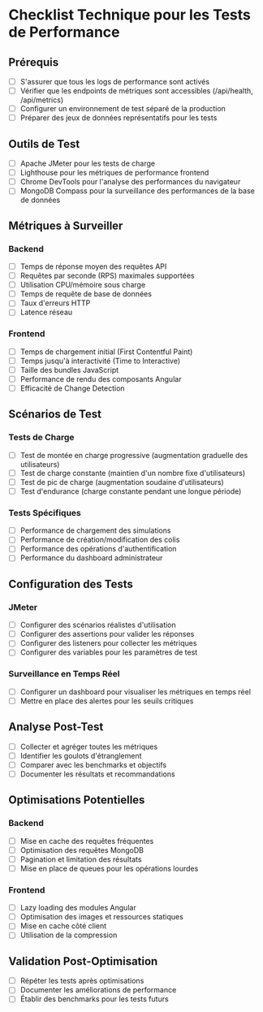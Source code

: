 # Checklist Technique pour les Tests de Performance

## Prérequis

- [ ] S'assurer que tous les logs de performance sont activés
- [ ] Vérifier que les endpoints de métriques sont accessibles (/api/health, /api/metrics)
- [ ] Configurer un environnement de test séparé de la production
- [ ] Préparer des jeux de données représentatifs pour les tests

## Outils de Test

- [ ] Apache JMeter pour les tests de charge
- [ ] Lighthouse pour les métriques de performance frontend
- [ ] Chrome DevTools pour l'analyse des performances du navigateur
- [ ] MongoDB Compass pour la surveillance des performances de la base de données

## Métriques à Surveiller

### Backend
- [ ] Temps de réponse moyen des requêtes API
- [ ] Requêtes par seconde (RPS) maximales supportées
- [ ] Utilisation CPU/mémoire sous charge
- [ ] Temps de requête de base de données
- [ ] Taux d'erreurs HTTP
- [ ] Latence réseau

### Frontend
- [ ] Temps de chargement initial (First Contentful Paint)
- [ ] Temps jusqu'à interactivité (Time to Interactive)
- [ ] Taille des bundles JavaScript
- [ ] Performance de rendu des composants Angular
- [ ] Efficacité de Change Detection

## Scénarios de Test

### Tests de Charge
- [ ] Test de montée en charge progressive (augmentation graduelle des utilisateurs)
- [ ] Test de charge constante (maintien d'un nombre fixe d'utilisateurs)
- [ ] Test de pic de charge (augmentation soudaine d'utilisateurs)
- [ ] Test d'endurance (charge constante pendant une longue période)

### Tests Spécifiques
- [ ] Performance de chargement des simulations
- [ ] Performance de création/modification des colis
- [ ] Performance des opérations d'authentification
- [ ] Performance du dashboard administrateur

## Configuration des Tests

### JMeter
- [ ] Configurer des scénarios réalistes d'utilisation
- [ ] Configurer des assertions pour valider les réponses
- [ ] Configurer des listeners pour collecter les métriques
- [ ] Configurer des variables pour les paramètres de test

### Surveillance en Temps Réel
- [ ] Configurer un dashboard pour visualiser les métriques en temps réel
- [ ] Mettre en place des alertes pour les seuils critiques

## Analyse Post-Test

- [ ] Collecter et agréger toutes les métriques
- [ ] Identifier les goulots d'étranglement
- [ ] Comparer avec les benchmarks et objectifs
- [ ] Documenter les résultats et recommandations

## Optimisations Potentielles

### Backend
- [ ] Mise en cache des requêtes fréquentes
- [ ] Optimisation des requêtes MongoDB
- [ ] Pagination et limitation des résultats
- [ ] Mise en place de queues pour les opérations lourdes

### Frontend
- [ ] Lazy loading des modules Angular
- [ ] Optimisation des images et ressources statiques
- [ ] Mise en cache côté client
- [ ] Utilisation de la compression

## Validation Post-Optimisation
- [ ] Répéter les tests après optimisations
- [ ] Documenter les améliorations de performance
- [ ] Établir des benchmarks pour les tests futurs
